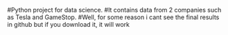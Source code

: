 #Python project for data science.
#It contains data from 2 companies such as Tesla and GameStop.
#Well, for some reason i cant see the final results in github but if you download it, it will work
